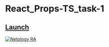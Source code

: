 # React_Props-TS_task-1

## [Launch](https://johnnystorm19.github.io/RA_Events-state_task-1/)

[![Netology RA](https://github.com/JohnnyStorm19/RA_Events-state_task-1/actions/workflows/web.yml/badge.svg)](https://github.com/JohnnyStorm19/RA_Events-state_task-1/actions/workflows/web.yml)